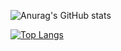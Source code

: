 ![Anurag's GitHub stats](https://github-readme-stats.vercel.app/api?username=RoderickChan&show_icons=true&theme=radical)

[![Top Langs](https://github-readme-stats.vercel.app/api/top-langs/?username=RoderickChan&hide=html)](https://github.com/anuraghazra/github-readme-stats)
